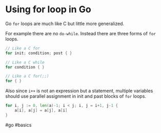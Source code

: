 # Using for loop in Go

Go `for` loops are much like C but little more generalized. 

For example there are no `do-while`. Instead there are three forms of `for` loops.

```go 
// Like a C for
for init; condition; post { }

// Like a C while
for condition { }

// Like a C for(;;)
for { }
```

Also since `i++` is not an expression but a statement, multiple variables should use parallel assignment in init and past blocks of `for` loops.

```go 
for i, j := 0, len(a)-1; i < j; i, j = i+1, j-1 {
    a[i], a[j] = a[j], a[i]
}
```

#go #basics